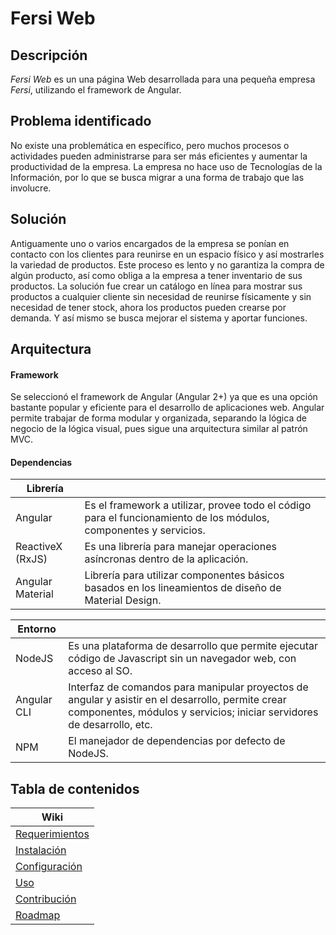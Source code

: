 # Fersi Web
## Descripción
_Fersi Web_ es un una página Web desarrollada para una pequeña empresa _Fersi_, utilizando el framework de Angular.
## Problema identificado
No existe una problemática en específico, pero muchos procesos o actividades pueden administrarse para ser más eficientes y aumentar la productividad de la empresa. La empresa no hace uso de Tecnologías de la Información, por lo que se busca migrar a una forma de trabajo que las involucre.
## Solución
Antiguamente uno o varios encargados de la empresa se ponían en contacto con los clientes para reunirse en un espacio físico y así mostrarles la variedad de productos. Este proceso es lento y no garantiza la compra de algún producto, así como obliga a la empresa a tener inventario de sus productos.
La solución fue crear un catálogo en línea para mostrar sus productos a cualquier cliente sin necesidad de reunirse físicamente y sin necesidad de tener stock, ahora los productos pueden crearse por demanda. Y así mismo se busca mejorar el sistema y aportar funciones.
## Arquitectura
#### Framework
Se seleccionó el framework de Angular (Angular 2+) ya que es una opción bastante popular y eficiente para el desarrollo de aplicaciones web. Angular permite trabajar de forma modular y organizada, separando la lógica de negocio de la lógica visual, pues sigue una arquitectura similar al patrón MVC.
#### Dependencias
| Librería | |
| - | - |
| Angular | Es el framework a utilizar, provee todo el código para el funcionamiento de los módulos, componentes y servicios. |
| ReactiveX (RxJS) | Es una librería para manejar operaciones asíncronas dentro de la aplicación. |
| Angular Material | Librería para utilizar componentes básicos basados en los lineamientos de diseño de Material Design. |

| Entorno | |
| - | - |
| NodeJS | Es una plataforma de desarrollo que permite ejecutar código de Javascript sin un navegador web, con acceso al SO. |
| Angular CLI | Interfaz de comandos para manipular proyectos de angular y asistir en el desarrollo, permite crear componentes, módulos y servicios; iniciar servidores de desarrollo, etc.|
| NPM | El manejador de dependencias por defecto de NodeJS.  |
## Tabla de contenidos
| Wiki |
| ---- |
| [Requerimientos](https://github.com/ricardo2728814/fersi/wiki/Requerimientos) |
| [Instalación](https://github.com/ricardo2728814/fersi/wiki/Instalaci%C3%B3n) |
| [Configuración](https://github.com/ricardo2728814/fersi/wiki/Configuraci%C3%B3n) |
| [Uso](https://github.com/ricardo2728814/fersi/wiki/Uso) |
| [Contribución](https://github.com/ricardo2728814/fersi/wiki/Contribuci%C3%B3n) |
| [Roadmap](https://github.com/ricardo2728814/fersi/wiki/Roadmap) |
